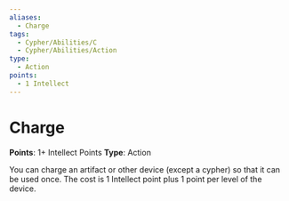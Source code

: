 ```yaml
---
aliases:
  - Charge
tags:
  - Cypher/Abilities/C
  - Cypher/Abilities/Action
type:
  - Action
points:
  - 1 Intellect
---
```


# Charge

**Points**: 1+ Intellect Points
**Type**: Action

You can charge an artifact or other device (except a cypher) so that it can be used once. The cost is 1 Intellect point plus 1 point per level of the device.

